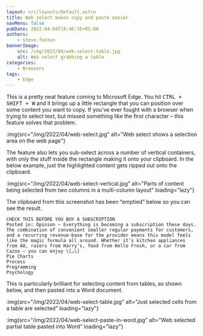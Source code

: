 ```yaml
---
layout: src/layouts/Default.astro
title: Web select makes copy and paste easier
navMenu: false
pubDate: 2022-04-04T19:46:35+01:00
authors:
    - steve-fenton
bannerImage:
    src: /img/2022/04/web-select-table.jpg
    alt: Web select grabbing a table
categories:
    - Browsers
tags:
    - Edge
---
```


This is a pretty neat feature coming to Microsoft Edge. You hit <kbd>CTRL + SHIFT + W</kbd> and it brings up a little rectangle that you can position over some content you want to copy. If you’ve ever fought with a browser when trying to select text, but missed something like the first character – this feature solves that problem.

:img{src="/img/2022/04/web-select.jpg" alt="Web select shows a selection area on the web page"}

The feature also lets you sub-select across a number of vertical containers, with only the stuff inside the rectangle making it onto your clipboard. In the below example, just the highlighted content gets ripped out onto the clipboard.

:img{src="/img/2022/04/web-select-vertical.jpg" alt="Parts of content being selected from two columns in a multi-column layout" loading="lazy"}

The clipboard from this screenshot has been “emptied” below so you can see the result.

```
CHECK THIS BEFORE YOU BUY A SUBSCRIPTION  
Posted in: Opinion – Everything is becoming a subscription these days. The combination of convenient smaller regular payments for customers, and a recurring revenue-base for the provider means this model feels like the magic formula all around. Whether it’s kitchen appliances from AO, razors from Harry’s, food from Hello Fresh, or a car from Cazoo – you can enjoy \[…\]  
Pie Charts  
Process  
Programming  
Psychology
```

This is particularly brilliant for selecting content from tables, as shown below, and then pasted into a Word document.

:img{src="/img/2022/04/web-select-table.jpg" alt="Just selected cells from a table are selected" loading="lazy"}

:img{src="/img/2022/04/web-select-paste-in-word.jpg" alt="Web selected partial table pasted into Word" loading="lazy"}